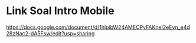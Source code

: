 # Link Soal Intro Mobile

https://docs.google.com/document/d/1hlpibW24AMECPyFAKnel2eEvn_e4d28zNac2-dA5Fsw/edit?usp=sharing